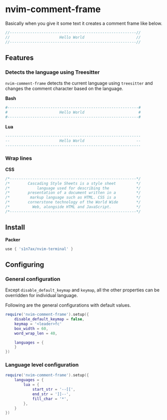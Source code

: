 # nvim-comment-frame

Basically when you give it some text it creates a comment frame like below.

```javascript
//--------------------------------------------------------//
//                      Hello World                       //
//--------------------------------------------------------//
```

## Features

### Detects the language using Treesitter

`nvim-comment-frame` detects the current language using `treesitter` and changes
the comment character based on the language.

**Bash**

```bash
#----------------------------------------------------------#
#                       Hello World                        #
#----------------------------------------------------------#
```

**Lua**

```lua
------------------------------------------------------------
--                      Hello World                       --
------------------------------------------------------------
```

### Wrap lines

**CSS**

```css
/*--------------------------------------------------------*/
/*        Cascading Style Sheets is a style sheet         */
/*            language used for describing the            */
/*        presentation of a document written in a         */
/*         markup language such as HTML. CSS is a         */
/*        cornerstone technology of the World Wide        */
/*          Web, alongside HTML and JavaScript.           */
/*--------------------------------------------------------*/
```

## Install

**Packer**

```lua
use { 's1n7ax/nvim-terminal' }
```

## Configuring

### General configuration

Except `disable_default_keymap` and `keymap`, all the other properties can be
overridden for individual language.

Following are the general configurations with default values.

```lua
require('nvim-comment-frame').setup({
	disable_default_keymap = false,
	keymap = '<leader>fc'
	box_width = 60,
	word_wrap_len = 40,

	languages = {
	}
})
```

### Language level configuration

```lua
require('nvim-comment-frame').setup({
	languages = {
		lua = {
			start_str = '--[[',
			end_str = ']]--',
			fill_char = '*',
		},
	}
})
```

